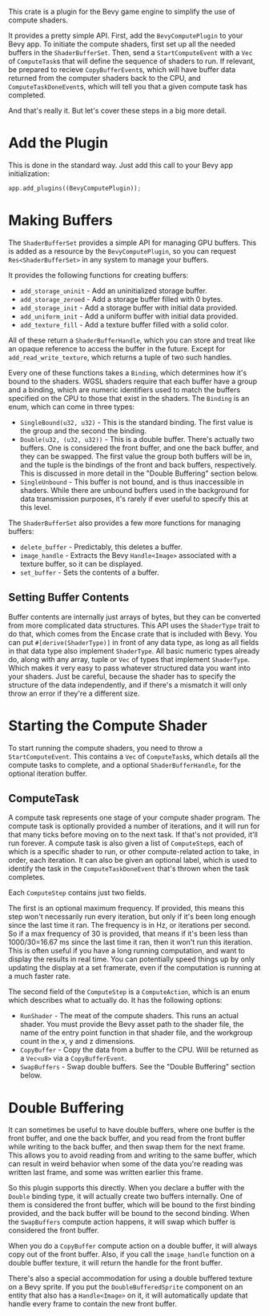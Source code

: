 This crate is a plugin for the Bevy game engine to simplify the use of compute shaders.

It provides a pretty simple API. First, add the `BevyComputePlugin` to your Bevy app. To initiate the compute shaders, first set up all the needed buffers in the `ShaderBufferSet`. Then, send a `StartComputeEvent` with a `Vec` of `ComputeTask`s that will define the sequence of shaders to run. If relevant, be prepared to recieve `CopyBufferEvent`s, which will have buffer data returned from the computer shaders back to the CPU, and `ComputeTaskDoneEvent`s, which will tell you that a given compute task has completed.

And that's really it. But let's cover these steps in a big more detail.

# Add the Plugin

This is done in the standard way. Just add this call to your Bevy app initialization:

```Rust
app.add_plugins((BevyComputePlugin));
```

# Making Buffers

The `ShaderBufferSet` provides a simple API for managing GPU buffers. This is added as a resource by the `BevyComputePlugin`, so you can request `Res<ShaderBufferSet>` in any system to manage your buffers.

It provides the following functions for creating buffers:

- `add_storage_uninit` - Add an uninitialized storage buffer.
- `add_storage_zeroed` - Add a storage buffer filled with 0 bytes.
- `add_storage_init` - Add a storage buffer with initial data provided.
- `add_uniform_init` - Add a uniform buffer with initial data provided.
- `add_texture_fill` - Add a texture buffer filled with a solid color.

All of these return a `ShaderBufferHandle`, which you can store and treat like an opaque reference to access the buffer in the future. Except for `add_read_write_texture`, which returns a tuple of two such handles.

Every one of these functions takes a `Binding`, which determines how it's bound to the shaders. WGSL shaders require that each buffer have a group and a binding, which are numeric identifiers used to match the buffers specified on the CPU to those that exist in the shaders. The `Binding` is an enum, which can come in three types:

- `SingleBound(u32, u32)` - This is the standard binding. The first value is the group and the second the binding.
- `Double(u32, (u32, u32))` - This is a double buffer. There's actually two buffers. One is considered the front buffer, and one the back buffer, and they can be swapped. The first value the group both buffers will be in, and the tuple is the bindings of the front and back buffers, respectively. This is discussed in more detail in the "Double Buffering" section below.
- `SingleUnbound` - This buffer is not bound, and is thus inaccessible in shaders. While there are unbound buffers used in the background for data transmission purposes, it's rarely if ever useful to specify this at this level.

The `ShaderBufferSet` also provides a few more functions for managing buffers:

- `delete_buffer` - Predictably, this deletes a buffer.
- `image_handle` - Extracts the Bevy `Handle<Image>` associated with a texture buffer, so it can be displayed.
- `set_buffer` - Sets the contents of a buffer.

## Setting Buffer Contents

Buffer contents are internally just arrays of bytes, but they can be converted from more complicated data structures. This API uses the `ShaderType` trait to do that, which comes from the Encase crate that is included with Bevy. You can put `#[derive(ShaderType)]` in front of any data type, as long as all fields in that data type also implement `ShaderType`. All basic numeric types already do, along with any array, tuple or `Vec` of types that implement `ShaderType`. Which makes it very easy to pass whatever structured data you want into your shaders. Just be careful, because the shader has to specify the structure of the data independently, and if there's a mismatch it will only throw an error if they're a different size.

# Starting the Compute Shader

To start running the compute shaders, you need to throw a `StartComputeEvent`. This contains a `Vec` of `ComputeTask`s, which details all the compute tasks to complete, and a optional `ShaderBufferHandle`, for the optional iteration buffer.

## ComputeTask

A compute task represents one stage of your compute shader program. The compute task is optionally provided a number of iterations, and it will run for that many ticks before moving on to the next task. If that's not provided, it'll run forever. A compute task is also given a list of `ComputeStep`s, each of which is a specific shader to run, or other compute-related action to take, in order, each iteration. It can also be given an optional label, which is used to identify the task in the `ComputeTaskDoneEvent` that's thrown when the task completes.

Each `ComputeStep` contains just two fields.

The first is an optional maximum frequency. If provided, this means this step won't necessarily run every iteration, but only if it's been long enough since the last time it ran. The frequency is in Hz, or iterations per second. So if a max frequency of 30 is provided, that means if it's been less than 1000/30=16.67 ms since the last time it ran, then it won't run this iteration. This is often useful if you have a long running computation, and want to display the results in real time. You can potentially speed things up by only updating the display at a set framerate, even if the computation is running at a much faster rate.

The second field of the `ComputeStep` is a `ComputeAction`, which is an enum which describes what to actually do. It has the following options:

- `RunShader` - The meat of the compute shaders. This runs an actual shader. You must provide the Bevy asset path to the shader file, the name of the entry point function in that shader file, and the workgroup count in the x, y and z dimensions.
- `CopyBuffer` - Copy the data from a buffer to the CPU. Will be returned as a `Vec<u8>` via a `CopyBufferEvent`.
- `SwapBuffers` - Swap double buffers. See the "Double Buffering" section below.

# Double Buffering

It can sometimes be useful to have double buffers, where one buffer is the front buffer, and one the back buffer, and you read from the front buffer while writing to the back buffer, and then swap them for the next frame. This allows you to avoid reading from and writing to the same buffer, which can result in weird behavior when some of the data you're reading was written last frame, and some was written earlier this frame.

So this plugin supports this directly. When you declare a buffer with the `Double` binding type, it will actually create two buffers internally. One of them is considered the front buffer, which will be bound to the first binding provided, and the back buffer will be bound to the second binding. When the `SwapBuffers` compute action happens, it will swap which buffer is considered the front buffer.

When you do a `CopyBuffer` compute action on a double buffer, it will always copy out of the front buffer. Also, if you call the `image_handle` function on a double buffer texture, it will return the handle for the front buffer.

There's also a special accommodation for using a double buffered texture on a Bevy sprite. If you put the `DoubleBufferedSprite` component on an entity that also has a `Handle<Image>` on it, it will automatically update that handle every frame to contain the new front buffer.